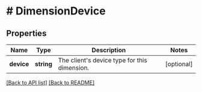 # # DimensionDevice

## Properties

Name | Type | Description | Notes
------------ | ------------- | ------------- | -------------
**device** | **string** | The client&#39;s device type for this dimension. | [optional] 


[[Back to API list]](../../README.md#endpoints) [[Back to README]](../../README.md)
